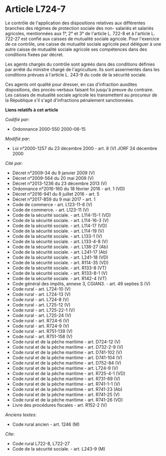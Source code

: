 # Article L724-7

Le contrôle de l'application des dispositions relatives aux différentes branches des régimes de protection sociale des non-
salariés et salariés agricoles, mentionnées aux 1°, 2° et 3° de l'article L. 722-8 et à l'article L. 722-27 est confié aux
caisses de mutualité sociale agricole. Pour l'exercice de ce contrôle, une caisse de mutualité sociale agricole peut déléguer
à une autre caisse de mutualité sociale agricole ses compétences dans des conditions fixées par décret.

Les agents chargés du contrôle sont agréés dans des conditions définies par arrêté du ministre chargé de l'agriculture. Ils
sont assermentés dans les conditions prévues à l'article L. 243-9 du code de la sécurité sociale.

Ces agents ont qualité pour dresser, en cas d'infraction auxdites dispositions, des procès-verbaux faisant foi jusqu'à preuve
du contraire. Les caisses de mutualité sociale agricole les transmettent au procureur de la République s'il s'agit
d'infractions pénalement sanctionnées.

**Liens relatifs à cet article**

_Codifié par_:

  - Ordonnance 2000-550 2000-06-15

_Modifié par_:

  - Loi n°2000-1257 du 23 décembre 2000 - art. 8 (V) JORF 24 décembre 2000

_Cité par_:

  - Décret n°2009-34 du 9 janvier 2009 (V)
  - Décret n°2009-564 du 20 mai 2009 (V)
  - Décret n°2013-1236 du 23 décembre 2013 (V)
  - Ordonnance n°2016-160 du 18 février 2016 - art. 1 (VD)
  - Décret n°2016-941 du 8 juillet 2016 - art. 5
  - Décret n°2017-859 du 9 mai 2017 - art. 1
  - Code de commerce - art. L123-11-6 (V)
  - Code de commerce. - art. L123-11 (V)
  - Code de la sécurité sociale. - art. L114-15-1 (VD)
  - Code de la sécurité sociale. - art. L114-16-3 (V)
  - Code de la sécurité sociale. - art. L114-17 (VD)
  - Code de la sécurité sociale. - art. L114-19 (V)
  - Code de la sécurité sociale. - art. L133-1 (V)
  - Code de la sécurité sociale. - art. L133-4-8 (V)
  - Code de la sécurité sociale. - art. L138-27 (Ab)
  - Code de la sécurité sociale. - art. L241-17 (Ab)
  - Code de la sécurité sociale. - art. L241-18 (VD)
  - Code de la sécurité sociale. - art. R114-35 (VD)
  - Code de la sécurité sociale. - art. R133-8 (VT)
  - Code de la sécurité sociale. - art. R133-8-1 (V)
  - Code de la sécurité sociale. - art. R142-4 (VT)
  - Code général des impôts, annexe 3, CGIAN3. - art. 49 septies S (V)
  - Code rural - art. L724-10 (V)
  - Code rural - art. L724-13 (V)
  - Code rural - art. L724-8 (V)
  - Code rural - art. L725-12 (V)
  - Code rural - art. L725-22-1 (V)
  - Code rural - art. L725-24 (V)
  - Code rural - art. R724-6 (V)
  - Code rural - art. R724-9 (V)
  - Code rural - art. R751-139 (V)
  - Code rural - art. R751-158 (V)
  - Code rural et de la pêche maritime - art. D724-12 (V)
  - Code rural et de la pêche maritime - art. D732-2-9 (V)
  - Code rural et de la pêche maritime - art. D741-102 (V)
  - Code rural et de la pêche maritime - art. D741-104 (V)
  - Code rural et de la pêche maritime - art. D752-84 (V)
  - Code rural et de la pêche maritime - art. L724-9 (V)
  - Code rural et de la pêche maritime - art. R725-4-1 (VD)
  - Code rural et de la pêche maritime - art. R731-69 (V)
  - Code rural et de la pêche maritime - art. R741-1-1 (V)
  - Code rural et de la pêche maritime - art. R741-23 (Ab)
  - Code rural et de la pêche maritime - art. R741-25 (V)
  - Code rural et de la pêche maritime - art. R741-26 (VD)
  - Livre des procédures fiscales - art. R152-2 (V)

_Anciens textes_:

  - Code rural ancien - art. 1246 (M)

_Cite_:

  - Code rural L722-8, L722-27
  - Code de la sécurité sociale. - art. L243-9 (M)
